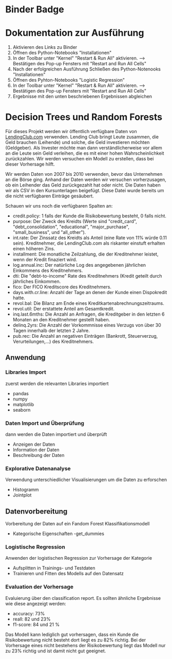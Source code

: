 # Binder Badge

# Dokumentation zur Ausführung
1. Aktivieren des Links zu Binder
2. Öffnen des Python-Notebooks "Installationen"
3. In der Toolbar unter "Kernel" "Restart & Run All" aktivieren. --> Bestätigen des Pop-up Fensters mit "Restart and Run All Cells"
4. Nach der erfolgreichen Ausführung Schließen des Python-Notenooks "Installationen"
5. Öffnen des Pyhton-Notebooks "Logistic Regression"
6. In der Toolbar unter "Kernel" "Restart & Run All" aktivieren. --> Bestätigen des Pop-up Fensters mit "Restart and Run All Cells"
7. Ergebnisse mit den unten beschriebenen Ergebnissen abgleichen

# Decision Trees und Random Forests

Für dieses Projekt werden wir öffentlich verfügbare Daten von [LendingClub.com](https://de.wikipedia.org/wiki/Lending_Club) verwenden. Lending Club bringt Leute zusammen, die Geld brauchen (Leihende) und solche, die Geld investieren möchten (Geldgeber). Als Invester möchte man dann verständlicherweise vor allem an die Leute sein Geld verleihen, die es mit einer hohen Wahrscheinlichkeit zurückzahlen. Wir werden versuchen ein Modell zu erstellen, dass bei dieser Vorhersage hilft.

Wir werden Daten von 2007 bis 2010 verwenden, bevor das Unternehmen an die Börse ging. Anhand der Daten werden wir versuchen vorherzusagen, ob ein Leihender das Geld zurückgezahlt hat oder nicht. Die Daten haben wir als CSV in den Kursunterlagen beigefügt. Diese Datei wurde bereits um die nicht verfügbaren Einträge gesäubert.

Schauen wir uns noch die verfügbaren Spalten an:

* credit.policy: 1 falls der Kunde die Risikobewertung besteht, 0 falls nicht.
* purpose: Der Zweck des Kreidts (Werte sind "credit_card", "debt_consolidation", "educational", "major_purchase", "small_business", und "all_other").
* int.rate: Der Zinssatz des Kreidts als Anteil (eine Rate von 11% würde 0.11 sein). Kreditnehmer, die LendingClub.com als riskanter einstuft erhalten einen höheren Zins.
* installment: Die monatliche Zeilzahlung, die der Kreditnehmer leistet, wenn der Kredit finaziert wird.
* log.annual.inc: Der natürliche Log des angegebenen jährlichen Einkommens des Kreditnehmers.
* dti: Die "debt-to-income" Rate des Kreditnehmers (Kredit geteilt durch jährliches Einkommen.
* fico: Der FICO Kreditscore des Kreditnehmers.
* days.with.cr.line: Anzahl der Tage an denen der Kunde einen Dispokredit hatte.
* revol.bal: Die Bilanz am Ende eines Kreditkartenabrechnungszeitraums.
* revol.util: Der erstattete Anteil am Gesamtkredit.
* inq.last.6mths: Die Anzahl an Anfragen, die Kreditgeber in den letzten 6 Monaten an den Kreditnehmer gestellt haben.
* delinq.2yrs: Die Anzahl der Vorkommnisse eines Verzugs von über 30 Tagen innerhalb der letzten 2 Jahre.
* pub.rec:  Die Anzahl an negativen Einträgen (Bankrott, Steuerverzug, Verurteilungen,...) des Kreditnehmers.

## Anwendung
### Libraries Import
zuerst werden die relevanten Libraries importiert
- pandas
- numpy
- matplotlib
- seaborn
### Daten Import und Überprüfung
dann werden die Daten importiert und überprüft
- Anzeigen der Daten
- Information der Daten
- Beschreibung der Daten
### Explorative Datenanalyse
Verwendung unterschiedlicher Visualisierungen um die Daten zu erforschen
- Histogramm
- Jointplot
## Datenvorbereitung
Vorbereitung der Daten auf ein Fandom Forest Klassifikationsmodell
- Kategorische Eigenschaften
-get_dummies

### Logistische Regression
Anwenden der logistischen Regression zur Vorhersage der Kategorie
- Aufsplitten in Trainings- und Testdaten
- Trainieren und Fitten des Modells auf den Datensatz
### Evaluation der Vorhersage
Evaluierung über den classification report.
Es sollten ähnliche Ergebnisse wie diese angezeigt werden:
- accuracy: 73%
- reall: 82 und 23%
- f1-score: 84 und 21 %

Das Modell kann lediglich gut vorhersagen, dass ein Kunde die Risikobewertung nicht besteht dort liegt es zu 82% richtig.
Bei der Vorhersage eines nicht bestehens der Risikobewertung liegt das Modell nur zu 23% richtig und ist damit nicht gut geeignet.

